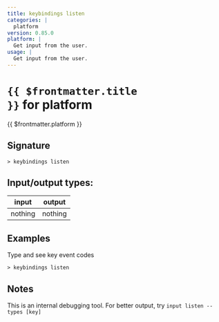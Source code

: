 ```yaml
---
title: keybindings listen
categories: |
  platform
version: 0.85.0
platform: |
  Get input from the user.
usage: |
  Get input from the user.
---
```

<!-- This file is automatically generated. Please edit the command in https://github.com/nushell/nushell instead. -->

# <code>{{ $frontmatter.title }}</code> for platform

<div class='command-title'>{{ $frontmatter.platform }}</div>

## Signature

```> keybindings listen ```


## Input/output types:

| input   | output  |
| ------- | ------- |
| nothing | nothing |

## Examples

Type and see key event codes
```shell
> keybindings listen

```

## Notes
This is an internal debugging tool. For better output, try `input listen --types [key]`